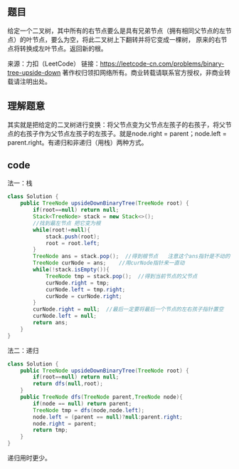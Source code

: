 ## 题目
给定一个二叉树，其中所有的右节点要么是具有兄弟节点（拥有相同父节点的左节点）的叶节点，要么为空，将此二叉树上下翻转并将它变成一棵树， 原来的右节点将转换成左叶节点。返回新的根。

来源：力扣（LeetCode）
链接：https://leetcode-cn.com/problems/binary-tree-upside-down
著作权归领扣网络所有。商业转载请联系官方授权，非商业转载请注明出处。

## 理解题意
其实就是把给定的二叉树进行变换：将父节点变为父节点左孩子的右孩子，将父节点的右孩子作为父节点左孩子的左孩子。就是node.right = parent；node.left = parent.right。有递归和非递归（用栈）两种方式。

## code
法一：栈
```java
class Solution {
    public TreeNode upsideDownBinaryTree(TreeNode root) {
        if(root==null) return null;
        Stack<TreeNode> stack = new Stack<>();
        //找到最左节点 把它变为根
        while(root!=null){
            stack.push(root);
            root = root.left;
        }
        TreeNode ans = stack.pop();  //得到根节点   注意这个ans指针是不动的  一直指向根节点
        TreeNode curNode = ans;    //用curNode指针来一直动
        while(!stack.isEmpty()){
            TreeNode tmp = stack.pop();  //得到当前节点的父节点
            curNode.right = tmp;
            curNode.left = tmp.right;
            curNode = curNode.right;
        }
        curNode.right = null;  //最后一定要将最后一个节点的左右孩子指针置空
        curNode.left = null;
        return ans;
    }
}
```
法二：递归
```java
class Solution {
    public TreeNode upsideDownBinaryTree(TreeNode root) {
        if(root==null) return null;
        return dfs(null,root);
    }
    public TreeNode dfs(TreeNode parent,TreeNode node){
        if(node == null) return parent;
        TreeNode tmp = dfs(node,node.left);
        node.left = (parent == null)?null:parent.right;
        node.right = parent;
        return tmp;
    }
}
```
递归用时更少。